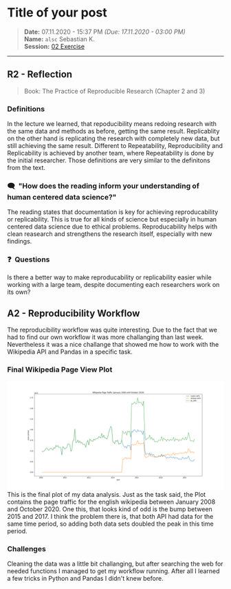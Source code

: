 # Title of your post
> **Date:** 07.11.2020 - 15:37 PM *(Due: 17.11.2020 - 03:00 PM)*  
> **Name:** `alsc` Sebastian K.  
> **Session:** [02 Exercise](https://github.com/FUB-HCC/hcds-winter-2020/wiki/02_exercise)   
----

## R2 - Reflection
> Book: The Practice of Reproducible Research (Chapter 2 and 3)

### Definitions
In the lecture we learned, that repoducibility means redoing research with the same data and methods as before, getting the same result. Replicablity on the other hand is replicating the research with completely new data, but still achieving the same result. Different to Repeatability, Reproducibility and Replicability is achieved by another team, where Repeatability is done by the initial researcher.
Those definitions are very similar to the definitons from the text.

### 🗨️&nbsp; "How does the reading inform your understanding of human centered data science?"  
The reading states that documentation is key for achieving reproducability or replicability. This is true for all kinds of science but especially in human centered data science due to ethical problems. Reproducability helps with clean reasearch and strengthens the research itself, especially with new findings.

### ❓&nbsp; Questions
Is there a better way to make reproducability or replicability easier while working with a large team, despite documenting each researchers work on its own?

## A2 - Reproducibility Workflow
The reproducibility workflow was quite interesting. Due to the fact that we had to find our own workflow it was more challanging than last week. Nevertheless it was a nice challange that showed me how to work with the Wikipedia API and Pandas in a specific task.

### Final Wikipedia Page View Plot
![en-wikipedia_traffic_200712-202010.png](en-wikipedia_traffic_200712-202010.png)
This is the final plot of my data analysis. Just as the task said, the Plot contains the page traffic for the english wikipedia between January 2008 and October 2020. One this, that looks kind of odd is the bump between 2015 and 2017. I think the problem there is, that both API had data for the same time period, so adding both data sets doubled the peak in this time period.

### Challenges
Cleaning the data was a little bit challanging, but after searching the web for needed functions I managed to get my workflow running. After all I learned a few tricks in Python and Pandas I didn't knew before.

